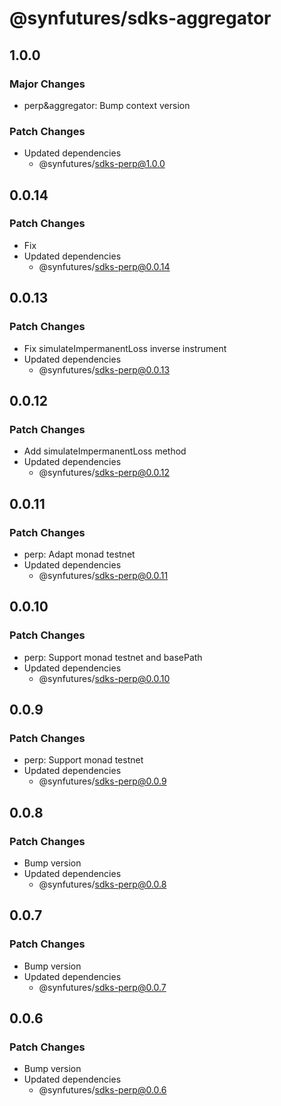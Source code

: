# @synfutures/sdks-aggregator

## 1.0.0

### Major Changes

- perp&aggregator: Bump context version

### Patch Changes

- Updated dependencies
    - @synfutures/sdks-perp@1.0.0

## 0.0.14

### Patch Changes

- Fix
- Updated dependencies
    - @synfutures/sdks-perp@0.0.14

## 0.0.13

### Patch Changes

- Fix simulateImpermanentLoss inverse instrument
- Updated dependencies
    - @synfutures/sdks-perp@0.0.13

## 0.0.12

### Patch Changes

- Add simulateImpermanentLoss method
- Updated dependencies
    - @synfutures/sdks-perp@0.0.12

## 0.0.11

### Patch Changes

- perp: Adapt monad testnet
- Updated dependencies
    - @synfutures/sdks-perp@0.0.11

## 0.0.10

### Patch Changes

- perp: Support monad testnet and basePath
- Updated dependencies
    - @synfutures/sdks-perp@0.0.10

## 0.0.9

### Patch Changes

- perp: Support monad testnet
- Updated dependencies
    - @synfutures/sdks-perp@0.0.9

## 0.0.8

### Patch Changes

- Bump version
- Updated dependencies
    - @synfutures/sdks-perp@0.0.8

## 0.0.7

### Patch Changes

- Bump version
- Updated dependencies
    - @synfutures/sdks-perp@0.0.7

## 0.0.6

### Patch Changes

- Bump version
- Updated dependencies
    - @synfutures/sdks-perp@0.0.6
